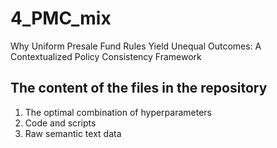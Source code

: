 # 4_PMC_mix
Why Uniform Presale Fund Rules Yield Unequal Outcomes: A Contextualized Policy Consistency Framework

##  The content of the files in the repository
1. The optimal combination of hyperparameters
2. Code and scripts
3. Raw semantic text data
